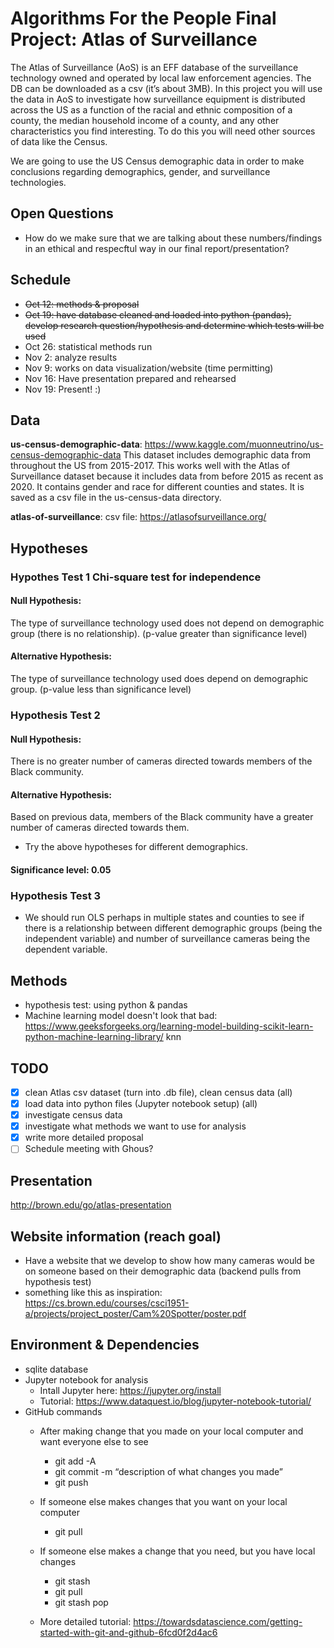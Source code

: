 # Algorithms For the People Final Project: Atlas of Surveillance

The Atlas of Surveillance (AoS) is an EFF database of the surveillance technology owned and operated by
local law enforcement agencies. The DB can be downloaded as a csv (it’s about 3MB). In this project you
will use the data in AoS to investigate how surveillance equipment is distributed across the US as a function
of the racial and ethnic composition of a county, the median household income of a county, and any other
characteristics you find interesting. To do this you will need other sources of data like the Census.

We are going to use the US Census demographic data in order to make conclusions regarding demographics, gender, and surveillance technologies.

## Open Questions
- How do we make sure that we are talking about these numbers/findings in an ethical and respecftul way in our final report/presentation?

## Schedule
- ~~Oct 12: methods & proposal~~
- ~~Oct 19: have database cleaned and loaded into python (pandas), develop research question/hypothesis and determine which tests will be used~~
- Oct 26: statistical methods run
- Nov 2: analyze results
- Nov 9: works on data visualization/website (time permitting)
- Nov 16: Have presentation prepared and rehearsed
- Nov 19: Present! :) 

## Data

**us-census-demographic-data**: https://www.kaggle.com/muonneutrino/us-census-demographic-data This dataset includes demographic data from throughout the US from 2015-2017.  This works well with the Atlas of Surveillance dataset because it includes data from before 2015 as recent as 2020.  It contains gender and race for different counties and states.  It is saved as a csv file in the us-census-data directory.

**atlas-of-surveillance**: csv file: https://atlasofsurveillance.org/

## Hypotheses
### Hypothes Test 1 Chi-square test for independence

#### Null Hypothesis:
The type of surveillance technology used does not depend on demographic group (there is no relationship).
(p-value greater than significance level)

#### Alternative Hypothesis:
The type of surveillance technology used does depend on demographic group.
(p-value less than significance level)

### Hypothesis Test 2
#### Null Hypothesis: 
There is no greater number of cameras directed towards members of the Black community.
#### Alternative Hypothesis: 
Based on previous data, members of the Black community have a greater number of cameras directed towards them. 
    
- Try the above hypotheses for different demographics.
#### Significance level: 0.05

### Hypothesis Test 3
- We should run OLS perhaps in multiple states and counties to see if there is a relationship between different demographic groups (being the independent variable) and number of surveillance cameras being the dependent variable.

## Methods
- hypothesis test: using python & pandas
- Machine learning model doesn't look that bad: https://www.geeksforgeeks.org/learning-model-building-scikit-learn-python-machine-learning-library/ knn

## TODO
- [x] clean Atlas csv dataset (turn into .db file), clean census data (all)
- [x] load data into python files (Jupyter notebook setup) (all)
- [x] investigate census data
- [x] investigate what methods we want to use for analysis
- [x] write more detailed proposal
- [ ] Schedule meeting with Ghous?

## Presentation
http://brown.edu/go/atlas-presentation

## Website information (reach goal)
- Have a website that we develop to show how many cameras would be on someone based on their demographic data (backend pulls from hypothesis test)
- something like this as inspiration: https://cs.brown.edu/courses/csci1951-a/projects/project_poster/Cam%20Spotter/poster.pdf

## Environment & Dependencies
* sqlite database 
* Jupyter notebook for analysis
   * Intall Jupyter here: https://jupyter.org/install
   * Tutorial: https://www.dataquest.io/blog/jupyter-notebook-tutorial/
* GitHub commands
    * After making change that you made on your local computer and want everyone else to see
        * git add -A
        * git commit -m “description of what changes you made”
        * git push

    * If someone else makes changes that you want on your local computer
        * git pull
    * If someone else makes a change that you need, but you have local changes
        * git stash
        * git pull
        * git stash pop
    * More detailed tutorial: https://towardsdatascience.com/getting-started-with-git-and-github-6fcd0f2d4ac6
